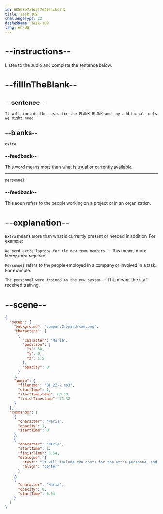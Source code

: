 ```yaml
---
id: 68568e7afd5f7e406acbd742
title: Task 109
challengeType: 22
dashedName: task-109
lang: en-US
---
```


<!-- (Audio) Maria: It will include the costs for the extra personnel and any additional tools we might need. -->

# --instructions--

Listen to the audio and complete the sentence below.

# --fillInTheBlank--

## --sentence--

`It will include the costs for the BLANK BLANK and any additional tools we might need.`

## --blanks--

`extra`

### --feedback--

This word means more than what is usual or currently available.

---

`personnel`

### --feedback--

This noun refers to the people working on a project or in an organization.

# --explanation--

`Extra` means more than what is currently present or needed in addition. For example:

`We need extra laptops for the new team members.` – This means more laptops are required.

`Personnel` refers to the people employed in a company or involved in a task. For example:

`The personnel were trained on the new system.` – This means the staff received training.

# --scene--

```json
{
  "setup": {
    "background": "company2-boardroom.png",
    "characters": [
      {
        "character": "Maria",
        "position": {
          "x": 50,
          "y": 0,
          "z": 1.5
        },
        "opacity": 0
      }
    ],
    "audio": {
      "filename": "B1_22-2.mp3",
      "startTime": 1,
      "startTimestamp": 66.78,
      "finishTimestamp": 71.32
    }
  },
  "commands": [
    {
      "character": "Maria",
      "opacity": 1,
      "startTime": 0
    },
    {
      "character": "Maria",
      "startTime": 1,
      "finishTime": 5.54,
      "dialogue": {
        "text": "It will include the costs for the extra personnel and any additional tools we might need.",
        "align": "center"
      }
    },
    {
      "character": "Maria",
      "opacity": 0,
      "startTime": 6.04
    }
  ]
}
```
